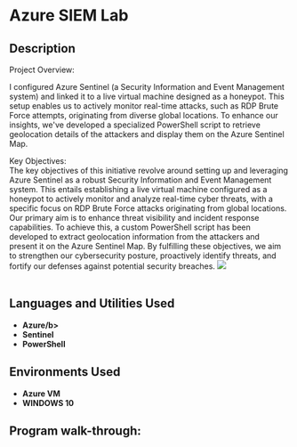 <h1>Azure SIEM Lab</h1>

<h2>Description</h2>
Project Overview:

I configured Azure Sentinel (a Security Information and Event Management system) and linked it to a live virtual machine designed as a honeypot. This setup enables us to actively monitor real-time attacks, such as RDP Brute Force attempts, originating from diverse global locations. To enhance our insights, we've developed a specialized PowerShell script to retrieve geolocation details of the attackers and display them on the Azure Sentinel Map.

Key Objectives:        
The key objectives of this initiative revolve around setting up and leveraging Azure Sentinel as a robust Security Information and Event Management system. This entails establishing a live virtual machine configured as a honeypot to actively monitor and analyze real-time cyber threats, with a specific focus on RDP Brute Force attacks originating from global locations. Our primary aim is to enhance threat visibility and incident response capabilities. To achieve this, a custom PowerShell script has been developed to extract geolocation information from the attackers and present it on the Azure Sentinel Map. By fulfilling these objectives, we aim to strengthen our cybersecurity posture, proactively identify threats, and fortify our defenses against potential security breaches.
<img src="https://i.imgur.com/7fnPnqd.png"/>
<br />
<br />


<h2>Languages and Utilities Used</h2>

- <b>Azure/b>
- <b>Sentinel</b>
- <b>PowerShell</b>
<h2>Environments Used </h2>

- <b>Azure VM</b>
- <b>WINDOWS 10</b> 

<h2>Program walk-through:</h2>

<p align="center"> <br/>
<img src=""/>
<br />
<br />
